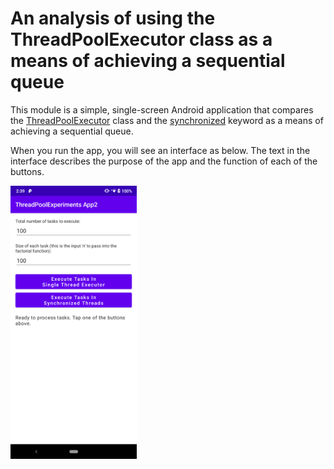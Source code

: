 # An analysis of using the ThreadPoolExecutor class as a means of achieving a sequential queue

This module is a simple, single-screen Android application that compares
the [ThreadPoolExecutor](https://developer.android.com/reference/java/util/concurrent/ThreadPoolExecutor)
class and the [synchronized](https://docs.oracle.com/javase/tutorial/essential/concurrency/syncmeth.html)
keyword as a means of achieving a sequential queue.

When you run the app, you will see an interface as below. The text in the interface describes the purpose of
the app and the function of each of the buttons.

<img src="Screenshot.png" width="40%" alt="Screenshot of app">
